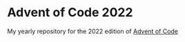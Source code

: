 # Advent of Code 2022

My yearly repository for the 2022 edition of [Advent of Code](https://adventofcode.com)
